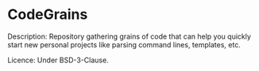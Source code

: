# CodeGrains

Description:
Repository gathering grains of code that can help you quickly start new personal projects like parsing 
command lines, templates, etc.

Licence:
Under BSD-3-Clause.
